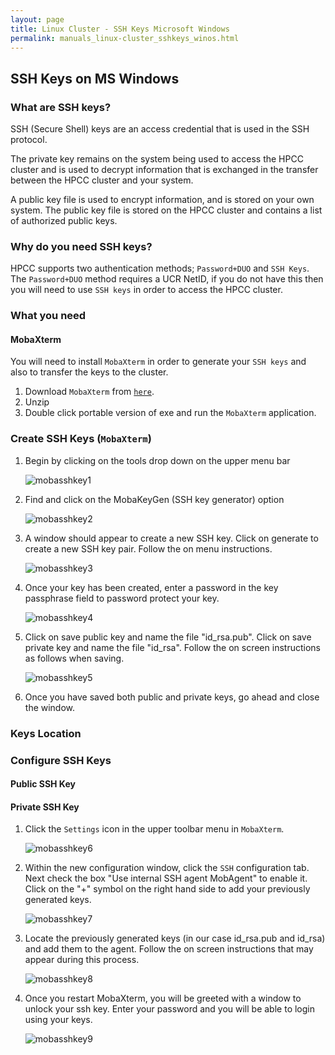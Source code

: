 ```yaml
---
layout: page
title: Linux Cluster - SSH Keys Microsoft Windows
permalink: manuals_linux-cluster_sshkeys_winos.html
---
```


## SSH Keys on MS Windows

### What are SSH keys?

SSH (Secure Shell) keys are an access credential that is used in the SSH protocol.

The private key remains on the system being used to access the HPCC cluster and is used to decrypt information that is exchanged in the transfer between the HPCC cluster and your system.

A public key file is used to encrypt information, and is stored on your own system.
The public key file is stored on the HPCC cluster and contains a list of authorized public keys.

### Why do you need SSH keys?

HPCC supports two authentication methods; `Password+DUO` and `SSH Keys`.
The `Password+DUO` method requires a UCR NetID, if you do not have this then you will need to use `SSH keys` in order to access the HPCC cluster.

### What you need

#### MobaXterm

You will need to install `MobaXterm` in order to generate your `SSH keys` and also to transfer the keys to the cluster.

1. Download `MobaXterm` from [`here`](https://mobaxterm.mobatek.net/download-home-edition.html).
2. Unzip
3. Double click portable version of exe and run the `MobaXterm` application.

### Create SSH Keys (`MobaXterm`)

1. Begin by clicking on the tools drop down on the upper menu bar
   
   ![mobasshkey1](images/ssh1moba.png)

2. Find and click on the MobaKeyGen (SSH key generator) option
   
   ![mobasshkey2](images/ssh2moba.png)

3. A window should appear to create a new SSH key. Click on generate to create a new SSH key pair. Follow the on menu instructions.
   
   ![mobasshkey3](images/ssh3moba.png)

4. Once your key has been created, enter a password in the key passphrase field to password protect your key.
   
   ![mobasshkey4](images/ssh4moba.png)

5. Click on save public key and name the file "id_rsa.pub". Click on save private key and name the file "id_rsa". Follow the on screen instructions as follows when saving.
   
   ![mobasshkey5](images/ssh5moba.png)

6. Once you have saved both public and private keys, go ahead and close the window.

### Keys Location

### Configure SSH Keys

#### Public SSH Key

#### Private SSH Key

1. Click the `Settings` icon in the upper toolbar menu in `MobaXterm`.
   
   ![mobasshkey6](images/ssh6moba.png)

2. Within the new configuration window, click the `SSH` configuration tab. Next check the box "Use internal SSH agent MobAgent" to enable it. Click on the "+" symbol on the right hand side to add your previously generated keys.
   
   ![mobasshkey7](images/ssh7moba.png)

2. Locate the previously generated keys (in our case id_rsa.pub and id_rsa) and add them to the agent. Follow the on screen instructions that may appear during this process.
   
   ![mobasshkey8](images/ssh8moba.png)

3. Once you restart MobaXterm, you will be greeted with a window to unlock your ssh key. Enter your password and you will be able to login using your keys.
   
   ![mobasshkey9](images/ssh9moba.png)

